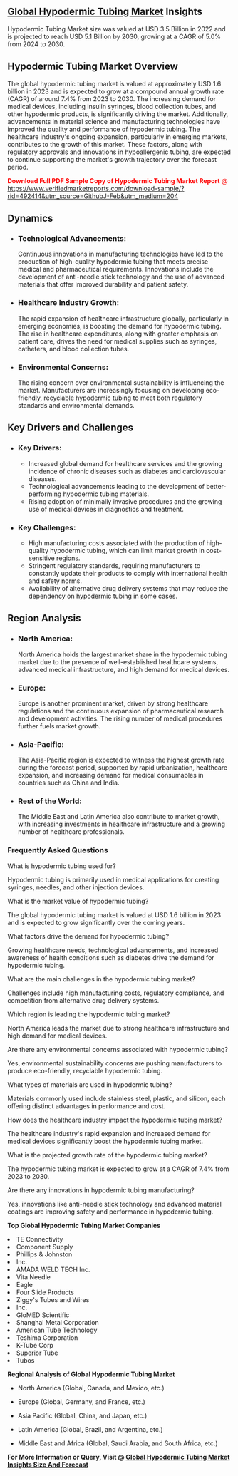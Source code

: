 <h2><a href="https://www.verifiedmarketreports.com/download-sample/?rid=492414&amp;utm_source=GithubJ&amp;utm_medium=204" target="_blank">Global Hypodermic Tubing Market</a> Insights</h2><p>Hypodermic Tubing Market size was valued at USD 3.5 Billion in 2022 and is projected to reach USD 5.1 Billion by 2030, growing at a CAGR of 5.0% from 2024 to 2030.</p><p> <h2>Hypodermic Tubing Market Overview</h2> <p>The global hypodermic tubing market is valued at approximately USD 1.6 billion in 2023 and is expected to grow at a compound annual growth rate (CAGR) of around 7.4% from 2023 to 2030. The increasing demand for medical devices, including insulin syringes, blood collection tubes, and other hypodermic products, is significantly driving the market. Additionally, advancements in material science and manufacturing technologies have improved the quality and performance of hypodermic tubing. The healthcare industry's ongoing expansion, particularly in emerging markets, contributes to the growth of this market. These factors, along with regulatory approvals and innovations in hypoallergenic tubing, are expected to continue supporting the market's growth trajectory over the forecast period.</p> <p><p><span class=""><span style="color: #ff0000;"><strong>Download Full PDF Sample Copy of Hypodermic Tubing Market Report</strong> @ </span><a href="https://www.verifiedmarketreports.com/download-sample/?rid=492414&amp;utm_source=GithubJ-Feb&amp;utm_medium=204" target="_blank">https://www.verifiedmarketreports.com/download-sample/?rid=492414&amp;utm_source=GithubJ-Feb&amp;utm_medium=204</a></span></p></p> <h2>Dynamics</h2> <ul> <li><h3>Technological Advancements:</h3> Continuous innovations in manufacturing technologies have led to the production of high-quality hypodermic tubing that meets precise medical and pharmaceutical requirements. Innovations include the development of anti-needle stick technology and the use of advanced materials that offer improved durability and patient safety.</li> <li><h3>Healthcare Industry Growth:</h3> The rapid expansion of healthcare infrastructure globally, particularly in emerging economies, is boosting the demand for hypodermic tubing. The rise in healthcare expenditures, along with greater emphasis on patient care, drives the need for medical supplies such as syringes, catheters, and blood collection tubes.</li> <li><h3>Environmental Concerns:</h3> The rising concern over environmental sustainability is influencing the market. Manufacturers are increasingly focusing on developing eco-friendly, recyclable hypodermic tubing to meet both regulatory standards and environmental demands.</li> </ul> <h2>Key Drivers and Challenges</h2> <ul> <li><h3>Key Drivers:</h3> <ul> <li>Increased global demand for healthcare services and the growing incidence of chronic diseases such as diabetes and cardiovascular diseases.</li> <li>Technological advancements leading to the development of better-performing hypodermic tubing materials.</li> <li>Rising adoption of minimally invasive procedures and the growing use of medical devices in diagnostics and treatment.</li> </ul> </li> <li><h3>Key Challenges:</h3> <ul> <li>High manufacturing costs associated with the production of high-quality hypodermic tubing, which can limit market growth in cost-sensitive regions.</li> <li>Stringent regulatory standards, requiring manufacturers to constantly update their products to comply with international health and safety norms.</li> <li>Availability of alternative drug delivery systems that may reduce the dependency on hypodermic tubing in some cases.</li> </ul> </li> </ul> <h2>Region Analysis</h2> <ul> <li><h3>North America:</h3> North America holds the largest market share in the hypodermic tubing market due to the presence of well-established healthcare systems, advanced medical infrastructure, and high demand for medical devices.</li> <li><h3>Europe:</h3> Europe is another prominent market, driven by strong healthcare regulations and the continuous expansion of pharmaceutical research and development activities. The rising number of medical procedures further fuels market growth.</li> <li><h3>Asia-Pacific:</h3> The Asia-Pacific region is expected to witness the highest growth rate during the forecast period, supported by rapid urbanization, healthcare expansion, and increasing demand for medical consumables in countries such as China and India.</li> <li><h3>Rest of the World:</h3> The Middle East and Latin America also contribute to market growth, with increasing investments in healthcare infrastructure and a growing number of healthcare professionals.</li> </ul> <h3>Frequently Asked Questions</h3> <p>What is hypodermic tubing used for?</p> <p>Hypodermic tubing is primarily used in medical applications for creating syringes, needles, and other injection devices.</p> <p>What is the market value of hypodermic tubing?</p> <p>The global hypodermic tubing market is valued at USD 1.6 billion in 2023 and is expected to grow significantly over the coming years.</p> <p>What factors drive the demand for hypodermic tubing?</p> <p>Growing healthcare needs, technological advancements, and increased awareness of health conditions such as diabetes drive the demand for hypodermic tubing.</p> <p>What are the main challenges in the hypodermic tubing market?</p> <p>Challenges include high manufacturing costs, regulatory compliance, and competition from alternative drug delivery systems.</p> <p>Which region is leading the hypodermic tubing market?</p> <p>North America leads the market due to strong healthcare infrastructure and high demand for medical devices.</p> <p>Are there any environmental concerns associated with hypodermic tubing?</p> <p>Yes, environmental sustainability concerns are pushing manufacturers to produce eco-friendly, recyclable hypodermic tubing.</p> <p>What types of materials are used in hypodermic tubing?</p> <p>Materials commonly used include stainless steel, plastic, and silicon, each offering distinct advantages in performance and cost.</p> <p>How does the healthcare industry impact the hypodermic tubing market?</p> <p>The healthcare industry's rapid expansion and increased demand for medical devices significantly boost the hypodermic tubing market.</p> <p>What is the projected growth rate of the hypodermic tubing market?</p> <p>The hypodermic tubing market is expected to grow at a CAGR of 7.4% from 2023 to 2030.</p> <p>Are there any innovations in hypodermic tubing manufacturing?</p> <p>Yes, innovations like anti-needle stick technology and advanced material coatings are improving safety and performance in hypodermic tubing.</p> </p><p><strong>Top Global Hypodermic Tubing Market Companies</strong></p><div data-test-id=""><p><li>TE Connectivity</li><li> Component Supply</li><li> Phillips & Johnston</li><li> Inc.</li><li> AMADA WELD TECH Inc.</li><li> Vita Needle</li><li> Eagle</li><li> Four Slide Products</li><li> Ziggy's Tubes and Wires</li><li> Inc.</li><li> GloMED Scientific</li><li> Shanghai Metal Corporation</li><li> American Tube Technology</li><li> Teshima Corporation</li><li> K-Tube Corp</li><li> Superior Tube</li><li> Tubos</li></p><div><strong>Regional Analysis of&nbsp;Global Hypodermic Tubing Market</strong></div><ul><li dir="ltr"><p dir="ltr">North America&nbsp;(Global, Canada, and Mexico, etc.)</p></li><li dir="ltr"><p dir="ltr">Europe (Global, Germany, and France, etc.)</p></li><li dir="ltr"><p dir="ltr">Asia Pacific&nbsp;(Global, China, and Japan, etc.)</p></li><li dir="ltr"><p dir="ltr">Latin America&nbsp;(Global, Brazil, and Argentina, etc.)</p></li><li dir="ltr">Middle East and Africa&nbsp;(Global, Saudi Arabia, and South Africa, etc.)</li></ul><p><strong>For More Information or Query, Visit @&nbsp;</strong><strong><a href="https://www.verifiedmarketreports.com/product/hypodermic-tubing-market/?utm_source=GithubJ&amp;utm_medium=204" target="_blank">Global Hypodermic Tubing Market Insights Size And Forecast</a></strong></p></div>
